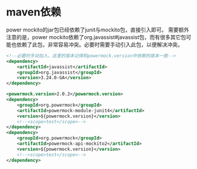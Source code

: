 # maven依赖
power mockito的jar包已经依赖了junit与mockito包，直接引入即可。
需要额外注意的是，power mockito依赖了org.javassist#javassist包，而有很多其它包可能也依赖了此包，非常容易冲突。必要时需要手动引入此包，以便解决冲突。
```xml
<!--必要时手动加入，这里的版本记得和powermock.version中依赖的版本一致-->
<dependency>
    <artifactId>javassist</artifactId>
    <groupId>org.javassist</groupId>
    <version>3.24.0-GA</version>
</dependency>

<powermock.version>2.0.2</powermock.version>
<dependency>
    <groupId>org.powermock</groupId>
    <artifactId>powermock-module-junit4</artifactId>
    <version>${powermock.version}</version>
    <!--<scope>test</scope>-->
</dependency>
<dependency>
    <groupId>org.powermock</groupId>
    <artifactId>powermock-api-mockito2</artifactId>
    <version>${powermock.version}</version>
    <!--<scope>test</scope>-->
</dependency>
```